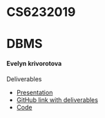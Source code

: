 # CS6232019
# DBMS
#### Evelyn krivorotova

Deliverables

* [Presentation](https://docs.google.com/presentation/d/1DxRRLpaUoAtQnAOLky9Pvyqufk8mQObmfxlijz5ab0M/edit?usp=sharing)
* [GitHub link with deliverables](https://github.com/aa69940n/CS6232019)
* [Code](https://github.com/aa69940n/CS6232019/blob/master/project/src/edu/pace/GroupProject.java)
